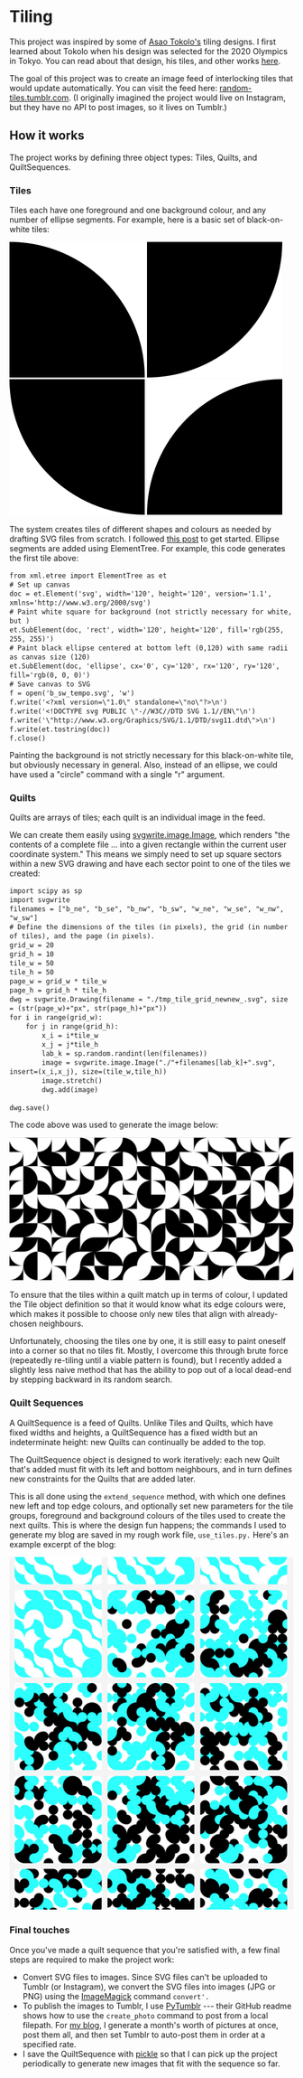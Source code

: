 # Tiling

This project was inspired by some of [Asao Tokolo's](http://tokolo.com/) tiling designs.
I first learned about Tokolo when his design was selected for the 2020 Olympics in Tokyo.
You can read about that design, his tiles, and other works
[here](http://www.spoon-tamago.com/2016/04/26/who-is-asao-tokolo-the-designer-behind-tokyos-2020-olympic-emblem/).

The goal of this project was to create an image feed of interlocking tiles that would update automatically.
You can visit the feed here: [random-tiles.tumblr.com](https://random-tiles.tumblr.com/).
(I originally imagined the project would live on Instagram, but they have no API to post images, so it lives on Tumblr.)


## How it works

The project works by defining three object types: Tiles, Quilts, and QuiltSequences.

### Tiles

Tiles each have one foreground and one background colour, and any number of ellipse segments. For example, here is a basic set of black-on-white tiles:

<img src="b_sw.svg">  <img src="b_nw.svg">  <img src="b_ne.svg">  <img src="b_se.svg">

The system creates tiles of different shapes and colours as needed by drafting SVG files from scratch. I followed [this post](http://nick.onetwenty.org/index.php/2010/04/07/creating-svg-files-with-python/) to get started. Ellipse segments are added using ElementTree. For example, this code generates the first tile above:

	from xml.etree import ElementTree as et
	# Set up canvas
	doc = et.Element('svg', width='120', height='120', version='1.1', xmlns='http://www.w3.org/2000/svg')
	# Paint white square for background (not strictly necessary for white, but )
	et.SubElement(doc, 'rect', width='120', height='120', fill='rgb(255, 255, 255)')
	# Paint black ellipse centered at bottom left (0,120) with same radii as canvas size (120)
	et.SubElement(doc, 'ellipse', cx='0', cy='120', rx='120', ry='120', fill='rgb(0, 0, 0)')
	# Save canvas to SVG
	f = open('b_sw_tempo.svg', 'w')
	f.write('<?xml version=\"1.0\" standalone=\"no\"?>\n')
	f.write('<!DOCTYPE svg PUBLIC \"-//W3C//DTD SVG 1.1//EN\"\n')
	f.write('\"http://www.w3.org/Graphics/SVG/1.1/DTD/svg11.dtd\">\n')
	f.write(et.tostring(doc))
	f.close()

Painting the background is not strictly necessary for this black-on-white tile, but obviously necessary in general. Also, instead of an ellipse, we could have used a "circle" command with a single "r" argument.

### Quilts

Quilts are arrays of tiles; each quilt is an individual image in the feed.

We can create them easily using [svgwrite.image.Image](https://svgwrite.readthedocs.io/en/latest/classes/image.html), which renders "the contents of a complete file ... into a given rectangle within the current user coordinate system." This means we simply need to set up square sectors within a new SVG drawing and have each sector point to one of the tiles we created:

	import scipy as sp
	import svgwrite
	filenames = ["b_ne", "b_se", "b_nw", "b_sw", "w_ne", "w_se", "w_nw", "w_sw"]
	# Define the dimensions of the tiles (in pixels), the grid (in number of tiles), and the page (in pixels).
	grid_w = 20
	grid_h = 10
	tile_w = 50
	tile_h = 50
	page_w = grid_w * tile_w
	page_h = grid_h * tile_h
	dwg = svgwrite.Drawing(filename = "./tmp_tile_grid_newnew_.svg", size = (str(page_w)+"px", str(page_h)+"px"))
	for i in range(grid_w):
		for j in range(grid_h):
			x_i = i*tile_w
			x_j = j*tile_h
			lab_k = sp.random.randint(len(filenames))
			image = svgwrite.image.Image("./"+filenames[lab_k]+".svg", insert=(x_i,x_j), size=(tile_w,tile_h))
			image.stretch()
			dwg.add(image)

	dwg.save()

The code above was used to generate the image below:

<img src="tmp_tile_grid.png">

To ensure that the tiles within a quilt match up in terms of colour, I updated the Tile object definition so that it would know what its edge colours were, which makes it possible to choose only new tiles that align with already-chosen neighbours.

Unfortunately, choosing the tiles one by one, it is still easy to paint oneself into a corner so that no tiles fit. Mostly, I overcome this through brute force (repeatedly re-tiling until a viable pattern is found), but I recently added a slightly less naive method that has the ability to pop out of a local dead-end by stepping backward in its random search.

### Quilt Sequences

A QuiltSequence is a feed of Quilts. Unlike Tiles and Quilts, which have fixed widths and heights, a QuiltSequence has a fixed width but an indeterminate height: new Quilts can continually be added to the top.

The QuiltSequence object is designed to work iteratively: each new Quilt that's added must fit with its left and bottom neighbours, and in turn defines new constraints for the Quilts that are added later.

This is all done using the `extend_sequence` method, with which one defines new left and top edge colours, and optionally set new parameters for the tile groups, foreground and background colours of the tiles used to create the next quilts. This is where the design fun happens; the commands I used to generate my blog are saved in my rough work file, `use_tiles.py.` Here's an example excerpt of the blog:

<img src="blog_excerpt.png">

### Final touches

Once you've made a quilt sequence that you're satisfied with, a few final steps are required to make the project work:

- Convert SVG files to images. Since SVG files can't be uploaded to Tumblr (or Instagram), we convert the SVG files into images (JPG or PNG) using the [ImageMagick](https://www.imagemagick.org/) command `convert'.`
- To publish the images to Tumblr, I use [PyTumblr](https://github.com/tumblr/pytumblr) --- their GitHub readme shows how to use the `create_photo` command to post from a local filepath. For [my blog](https://random-tiles.tumblr.com/), I generate a month's worth of pictures at once, post them all, and then set Tumblr to auto-post them in order at a specified rate.
- I save the QuiltSequence with [pickle](https://docs.python.org/3/library/pickle.html) so that I can pick up the project periodically to generate new images that fit with the sequence so far.
